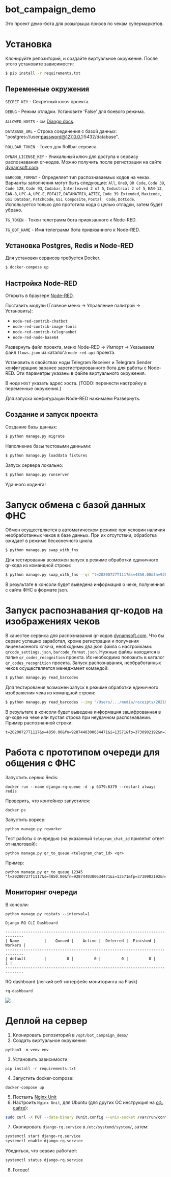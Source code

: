 # bot_campaign_demo

Это проект демо-бота для розыгрыша призов по чекам супермаркетов.

# Установка

Клонируйте репозиторий, и создайте виртуальное окружение. После этого установите зависимости:

```bash
$ pip install -r requirements.txt
```

## Переменные окружения

`SECRET_KEY` - Секретный ключ проекта.

`DEBUG` - Режим отладки. Установите 'False' для боевого режима.

`ALLOWED_HOSTS` - см [Django docs](https://docs.djangoproject.com/en/3.1/ref/settings/#allowed-hosts).

`DATABASE_URL` - Строка соединения с базой данных: "postgres://user:password@127.0.0.1:5432/database".

`ROLLBAR_TOKEN` - Токен для Rollbar сервиса.

`DYNAM_LICENSE_KEY` - Уникальный ключ для доступа к сервису распознавания qr-кодов. Можно получить после регистрации на сайте [dynamsoft.com](https://www.dynamsoft.com).

`BARCODE_FORMAT` - Определяет тип распознаваемых кодов на чеках. Варианты заполнения могут быть следующие: `All`, `OneD`, `QR Code`, `Code 39`, `Code 128`, `Code 93`, `Codabar`, `Interleaved 2 of 5`, `Industrial 2 of 5`, `EAN-13`, `EAN-8`, `UPC-A`, `UPC-E`, `PDF417`, `DATAMATRIX`, `AZTEC`, `Code 39 Extended`, `Maxicode`, `GS1 Databar`, `PatchCode`, `GS1 Composite`, `Postal  Code`, `DotCode`. Используется только для прототипа кода с целью отладки, затем будет убрано.

`TG_TOKEN` - Токен телеграмм бота привязанного к Node-RED.

`TG_BOT_NAME` - Имя телеграмм бота привязанного к Node-RED.


## Установка Postgres, Redis и Node-RED

Для установки сервисов требуется Docker.

```bash
$ docker-compose up
```

## Настройка Node-RED

Открыть в браузере [Node-RED](http://127.0.0.1:1880/).

Поставить модули (Главное меню -> Управление палитрой -> Установить):
  - `node-red-contrib-chatbot`
  - `node-red-contrib-image-tools`
  - `node-red-contrib-telegrambot`
  - `node-red-node-base64`

Развернуть файл проекта, меню Node-RED -> Импорт -> Указываем файл `flows.json` из каталога `node-red-api` проекта.

Установить в свойствах ноды Telegram Receiver и Telegram Sender конфигурацию заранее зарегистрированного бота для работы с Node-RED. Эти параметры указаны в файле виртуального окружения.

В ноде `HOST` указать адрес хоста. (TODO: перенести настройку в переменные окружения.)

Для запуска конфигурации Node-RED нажимаем Развернуть. 

## Создание и запуск проекта

Создание базы данных:

```bash
$ python manage.py migrate
```
Наполнение базы тестовыми данными:

```bash
$ python manage.py loaddata fixtures
```

Запуск сервера локально:

```bash
$ python manage.py runserver
```

Удачного кодинга!


# Запуск обмена с базой данных ФНС

Обмен осуществляется в автоматическом режиме при условии наличия необработанных чеков в базе данных. При их отсутствии, обработка ожидает в режиме бесконечного цикла.

```bash
$ python manage.py swap_with_fns
```

Для тестирования возможен запуск в режиме обработки единичного qr-кода из командной строки:

```bash
$ python manage.py swap_with_fns --qr "t=20200727T1117&s=4850.00&fn=9287440300634471&i=13571&fp=3730902192&n=1"
```
В результате в консоли будет выведена информация о чеке, полученная с сайта ФНС в формате json.


# Запуск распознавания qr-кодов на изображениях чеков

В качестве сервиса для распознавания qr-кодов [dynamsoft.com](https://www.dynamsoft.com). Что бы сервис успешно заработал, кроме регистрации и получения лицензионного ключа, необходимы два json файла с настройками: `qrcode_settings.json`, `barcode_format.json`. Нужные файлы находятся в папке `qr_codes_recognition` проекта. Их необходимо положить в каталог `qr_codes_recognition` проекта.
Запуск распознавания, необработанных чеков осуществляется менеджмент командой:

```bash
$ python manage.py read_barcodes
```

Для тестирования возможен запуск в режиме обработки единичного изображения чека из командной строки:

```bash
$ python manage.py read_barcodes --img "/Users/.../media/receipts/20210430_123506_7RWLprV.jpg"
```

В результате в консоли будет выведена информация зашифрованная в qr-коде на чеке или пустая строка при неудачном распознавании.
Пример распознанной строки:
```
t=20200727T1117&s=4850.00&fn=9287440300634471&i=13571&fp=3730902192&n=1
```


# Работа с прототипом очереди для общения с ФНС

Запустить сервис Redis:
```
docker run --name django-rq-queue -d -p 6379:6379 --restart always redis
```
Проверить, что контейнер запустился:
```
docker ps
```
Запустить воркер:
```
python manage.py rqworker
```
Тест работы с очередью (на указанный `telegram_chat_id` прилетит ответ от налоговой):
```
python manage.py qr_to_queue <telegram_chat_id> <qr>
```
Пример:
```
python manage.py qr_to_queue 12345 "t=20200727T1117&s=4850.00&fn=9287440300634471&i=13571&fp=3730902192&n=1"
```
## Мониторинг очереди
В консоли:
```
python manage.py rqstats --interval=1
```
```
Django RQ CLI Dashboard

------------------------------------------------------------------------------
| Name           |    Queued |    Active |  Deferred |  Finished |   Workers |
------------------------------------------------------------------------------
| default        |         0 |         0 |         0 |         0 |         1 |
------------------------------------------------------------------------------
```
RQ dashboard (легкий веб-интерфейс мониторинга на Flask)
```
rq-dashboard
```

![](https://python-rq.org/img/dashboard.png)

# Деплой на сервер

1. Клонировать репозиторий в `/opt/bot_campaign_demo/`
2. Создать виртуальное окружение:
```
python3 -m venv env
```
3. Установить зависимости:
```
pip install -r requirements.txt
```
4. Запустить docker-compose:
```
docker-compose up
```
5. Постаить [Nginx Unit](https://unit.nginx.org/installation/)
6. Настроить `Nginx Unit`, для Ubuntu (для других ОС инструкция на [оф. сайте](https://unit.nginx.org/installation/)):
```bash
sudo curl -X PUT --data-binary @unit.config --unix-socket /var/run/control.unit.sock http://localhost/config/
```
7. Скопировать `django-rq.service` в `/etc/systemd/system/`, затем:
```bash
systemctl start django-rq.service
systemctl enable django-rq.service
```
Убедиться, что сервис работает:
```bash
systemctl status django-rq.service
```
8. Готово!
